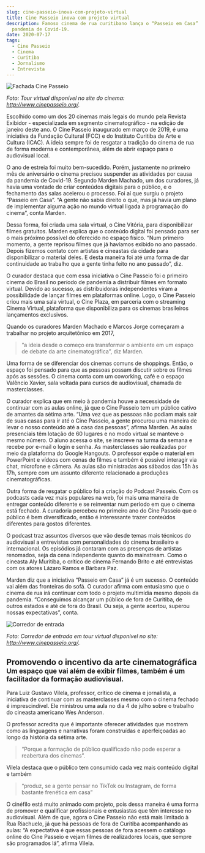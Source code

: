 ```yaml
---
slug: cine-passeio-inova-com-projeto-virtual
title: Cine Passeio inova com projeto virtual
description: Famoso cinema de rua curitibano lança o “Passeio em Casa” devido à
  pandemia de Covid-19.
date: 2020-07-17
tags:
  - Cine Passeio
  - Cinema
  - Curitiba
  - Jornalismo
  - Entrevista
---
```

![Fachada Cine Passeio](/images/upload/foto_tourvirtualcinepasseio.jpg)

*Foto: Tour virtual disponível no site do cinema: <http://www.cinepasseio.org/>.* 

Escolhido como um dos 20 cinemas mais legais do mundo pela Revista Exibidor - especializada em segmento cinematográfico - na edição de janeiro deste ano. O Cine Passeio inaugurado em março de 2019, é uma iniciativa da Fundação Cultural (FCC) e do Instituto Curitiba de Arte e Cultura (ICAC).  A ideia sempre foi de resgatar a tradição do cinema de rua de forma moderna e contemporânea, além de abrir espaço para o audiovisual local.

O ano de estreia foi muito bem-sucedido. Porém, justamente no primeiro mês de aniversário o cinema precisou suspender as atividades por causa da pandemia de Covid-19. Segundo Marden Machado, um dos curadores, já havia uma vontade de criar conteúdos digitais para o público, e o fechamento das salas acelerou o processo. Foi aí que surgiu o projeto “Passeio em Casa”. “A gente não sabia direito o que, mas já havia um plano de implementar alguma ação no mundo virtual ligada à programação do cinema”, conta Marden. 

Dessa forma, foi criada uma sala virtual, o Cine Vitória, para disponibilizar filmes gratuitos. Marden explica que o conteúdo digital foi pensado para ser o mais próximo possível do oferecido no espaço físico. “Num primeiro momento, a gente reprisou filmes que já havíamos exibido no ano passado. Depois fizemos contato com artistas e cineastas da cidade para disponibilizar o material deles. E desta maneira foi até uma forma de dar continuidade ao trabalho que a gente tinha feito no ano passado”, diz. 

O curador destaca que com essa iniciativa o Cine Passeio foi o primeiro cinema do Brasil no período de pandemia a distribuir filmes em formato virtual. Devido ao sucesso, as distribuidoras independentes viram a possibilidade de lançar filmes em plataformas online. Logo, o Cine Passeio criou mais uma sala virtual, o Cine Plaza, em parceria com o streaming Cinema Virtual, plataforma que disponibiliza para os cinemas brasileiros lançamentos exclusivos.

Quando os curadores Marden Machado e Marcos Jorge começaram a trabalhar no projeto arquitetônico em 2017, 

> “a ideia desde o começo era transformar o ambiente em um espaço de debate da arte cinematográfica”, diz Marden. 

Uma forma de se diferenciar dos cinemas comuns de shoppings. Então, o espaço foi pensado para que as pessoas possam discutir sobre os filmes após as sessões. O cinema conta com um coworking, café e o espaço Valêncio Xavier, sala voltada para cursos de audiovisual, chamada de masterclasses. 

O curador explica que em meio à pandemia houve a necessidade de continuar com as aulas online, já que o Cine Passeio tem um público cativo de amantes da sétima arte. “Uma vez que as pessoas não podiam mais sair de suas casas para ir até o Cine Passeio, a gente procurou uma maneira de levar o nosso conteúdo até a casa das pessoas”, afirma Marden. As aulas presenciais têm lotação de 60 lugares e no modo virtual se manteve o mesmo número. O aluno acessa o site, se inscreve na turma da semana e recebe por e-mail o login e senha. As masterclasses são realizadas por meio da plataforma do Google Hangouts. O professor expõe o material em PowerPoint e vídeos com cenas de filmes e também é possível interagir via chat, microfone e câmera. As aulas são ministradas aos sábados das 15h às 17h, sempre com um assunto diferente relacionado a produções cinematográficas.

Outra forma de resgatar o público foi a criação do Podcast Passeio. Com os podcasts cada vez mais populares na web, foi mais uma maneira de entregar conteúdo diferente e se reinventar num período em que o cinema está fechado. A curadoria percebeu no primeiro ano do Cine Passeio que o público é bem diversificado, então é interessante trazer conteúdos diferentes para gostos diferentes.

O podcast traz assuntos diversos que vão desde temas mais técnicos do audiovisual a entrevistas com personalidades do cinema brasileiro e internacional. Os episódios já contaram com as presenças de artistas renomados, seja da cena independente quanto do mainstream. Como o cineasta Aly Muritiba, o crítico de cinema Fernando Brito e até entrevistas com os atores Lázaro Ramos e Bárbara Paz.

Marden diz que a iniciativa “Passeio em Casa” já é um sucesso. O conteúdo vai além das fronteiras do sofá. O curador afirma com entusiasmo que o cinema de rua irá continuar com todo o projeto multimídia mesmo depois da pandemia. “Conseguimos alcançar um público de fora de Curitiba, de outros estados e até de fora do Brasil. Ou seja, a gente acertou, superou nossas expectativas”, conta.

![Corredor de entrada](/images/upload/tourvirtual_cinepasseiointerno.jpg "Cine Passeio")

*Foto: Corredor de entrada em tour virtual disponível no site: <http://www.cinepasseio.org/>.*

<h2>Promovendo o incentivo da arte cinematográfica <br />
<small>Um espaço que vai além de exibir filmes, também é um facilitador da formação audiovisual.</small></h2>

Para Luiz Gustavo Vilela, professor, crítico de cinema e jornalista, a iniciativa de continuar com as masterclasses mesmo com o cinema fechado é imprescindível. Ele ministrou uma aula no dia 4 de julho sobre o trabalho do cineasta americano Wes Anderson.

 O professor acredita que é importante oferecer atividades que mostrem como as linguagens e narrativas foram construídas e aperfeiçoadas ao longo da história da sétima arte. 

> “Porque a formação de público qualificado não pode esperar a reabertura dos cinemas”.

 Vilela destaca que o público tem consumido cada vez mais conteúdo digital e também 

> “produz, se a gente pensar no TikTok ou Instagram, de forma bastante frenética em casa” 

O cinéfilo está muito animado com projeto, pois dessa maneira é uma forma de promover e qualificar profissionais e entusiastas que têm interesse no audiovisual. Além de que, agora o Cine Passeio não está mais limitado à Rua Riachuelo, já que há pessoas de fora de Curitiba acompanhando as aulas: “A expectativa é que essas pessoas de fora acessem o catálogo online do Cine Passeio e vejam filmes de realizadores locais, que sempre são programados lá”, afirma Vilela.